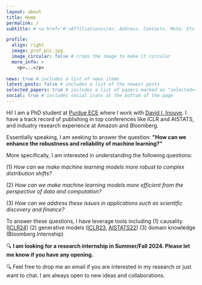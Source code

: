 ```yaml
---
layout: about
title: Home
permalink: /
subtitle: # <a href='#'>Affiliations</a>. Address. Contacts. Moto. Etc.

profile:
  align: right
  image: prof_pic.jpg
  image_circular: false # crops the image to make it circular
  more_info: >
    <p>...</p>
    
news: true # includes a list of news items
latest_posts: false # includes a list of the newest posts
selected_papers: true # includes a list of papers marked as "selected={true}"
social: true # includes social icons at the bottom of the page
---
```


Hi! I am a PhD student at [Purdue ECE](https://engineering.purdue.edu/ECE) 
where I work with [David I. Inouye](https://www.davidinouye.com/). 
I have a track record of publishing in top conferences like ICLR and AISTATS, 
and industry research experience at Amazon and Bloomberg.

Essentially speaking, I am seeking to answer the question: **"How can we enhance the robustness and reliability of 
machine learning?"**

More specifically, I am interested in understanding the following questions:

(1) *How can we make machine learning models more robust to complex distribution shifts?*

(2) *How can we make machine learning models more efficient from the perspective of data and computation?*

(3) *How can we address these issues in applications such as scientific discovery and finance?*

To answer these questions, I have leverage tools including (1) causality ([ICLR24](https://openreview.net/forum?id=v1VvCWJAL8))
(2) generative models ([ICLR23](https://openreview.net/forum?id=uhLAcrAZ9cJ), [AISTATS22](https://proceedings.mlr.press/v151/zhou22b))
(3) domain knowledge (Bloomberg Internship)



🔍 **I am looking for a research internship in Summer/Fall 2024. Please let me know if you have any opening.**

🔍 Feel free to drop me an email if you are interested in my research or just want to chat. I am always open to new ideas and collaborations.
